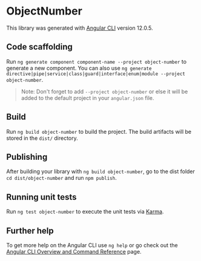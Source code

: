 # ObjectNumber

This library was generated with [Angular CLI](https://github.com/angular/angular-cli) version 12.0.5.

## Code scaffolding

Run `ng generate component component-name --project object-number` to generate a new component. You can also use `ng generate directive|pipe|service|class|guard|interface|enum|module --project object-number`.
> Note: Don't forget to add `--project object-number` or else it will be added to the default project in your `angular.json` file. 

## Build

Run `ng build object-number` to build the project. The build artifacts will be stored in the `dist/` directory.

## Publishing

After building your library with `ng build object-number`, go to the dist folder `cd dist/object-number` and run `npm publish`.

## Running unit tests

Run `ng test object-number` to execute the unit tests via [Karma](https://karma-runner.github.io).

## Further help

To get more help on the Angular CLI use `ng help` or go check out the [Angular CLI Overview and Command Reference](https://angular.io/cli) page.
